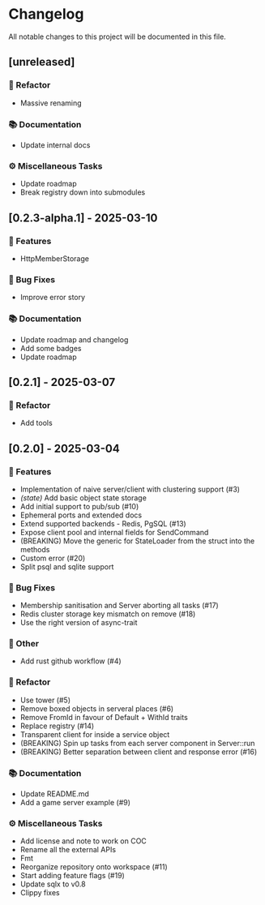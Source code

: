 # Changelog

All notable changes to this project will be documented in this file.

## [unreleased]

### 🚜 Refactor

- Massive renaming

### 📚 Documentation

- Update internal docs

### ⚙️ Miscellaneous Tasks

- Update roadmap
- Break registry down into submodules

## [0.2.3-alpha.1] - 2025-03-10

### 🚀 Features

- HttpMemberStorage

### 🐛 Bug Fixes

- Improve error story

### 📚 Documentation

- Update roadmap and changelog
- Add some badges
- Update roadmap

## [0.2.1] - 2025-03-07

### 🚜 Refactor

- Add tools

## [0.2.0] - 2025-03-04

### 🚀 Features

- Implementation of naive server/client with clustering support (#3)
- *(state)* Add basic object state storage
- Add initial support to pub/sub (#10)
- Ephemeral ports and extended docs
- Extend supported backends - Redis, PgSQL (#13)
- Expose client pool and internal fields for SendCommand
- (BREAKING) Move the generic for StateLoader from the struct into the methods
- Custom error (#20)
- Split psql and sqlite support

### 🐛 Bug Fixes

- Membership sanitisation and Server aborting all tasks (#17)
- Redis cluster storage key mismatch on remove (#18)
- Use the right version of async-trait

### 💼 Other

- Add rust github workflow (#4)

### 🚜 Refactor

- Use tower (#5)
- Remove boxed objects in serveral places (#6)
- Remove FromId in favour of Default + WithId traits
- Replace registry (#14)
- Transparent client for inside a service object
- (BREAKING) Spin up tasks from each server component in Server::run
- (BREAKING) Better separation between client and response error (#16)

### 📚 Documentation

- Update README.md
- Add a game server example (#9)

### ⚙️ Miscellaneous Tasks

- Add license and note to work on COC
- Rename all the external APIs
- Fmt
- Reorganize repository onto workspace (#11)
- Start adding feature flags (#19)
- Update sqlx to v0.8
- Clippy fixes

<!-- generated by git-cliff -->
